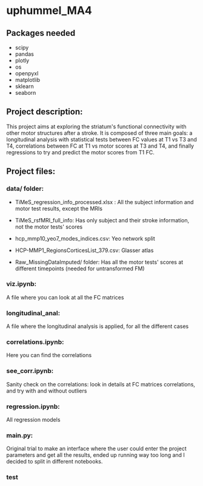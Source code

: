 # uphummel_MA4

## Packages needed
- scipy
- pandas
- plotly
- os
- openpyxl
- matplotlib
- sklearn
- seaborn

## Project description:

This project aims at exploring the striatum's functional connectivity with other motor structures after a stroke. It is composed of three main goals: a longitudinal analysis with statistical tests between FC values at T1 vs T3 and T4, correlations between FC at T1 vs motor scores at T3 and T4, and finally regressions to try and predict the motor scores from T1 FC.

## Project files:


### data/ folder:

- TiMeS_regression_info_processed.xlsx : 
All the subject information and motor test results, except the MRIs

- TiMeS_rsfMRI_full_info:
Has only subject and their stroke information, not the motor tests' scores

- hcp_mmp10_yeo7_modes_indices.csv:
Yeo network split

- HCP-MMP1_RegionsCorticesList_379.csv:
Glasser atlas

- Raw_MissingDataImputed/ folder:
Has all the motor tests' scores at different timepoints (needed for untransformed FM)

### viz.ipynb:

A file where you can look at all the FC matrices

### longitudinal_anal:

A file where the longitudinal analysis is applied, for all the different cases

### correlations.ipynb:

Here you can find the correlations

### see_corr.ipynb:

Sanity check on the correlations: look in details at FC matrices correlations, and try with and without outliers

### regression.ipynb:

All regression models

### main.py:

Original trial to make an interface where the user could enter the project parameters and get all the results, ended up running way too long and I decided to split in different notebooks.

### test